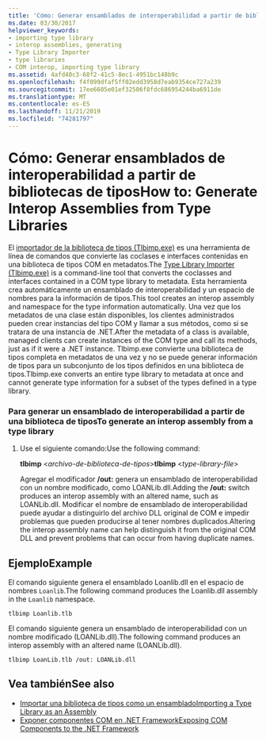 ```yaml
---
title: 'Cómo: Generar ensamblados de interoperabilidad a partir de bibliotecas de tipos'
ms.date: 03/30/2017
helpviewer_keywords:
- importing type library
- interop assemblies, generating
- Type Library Importer
- type libraries
- COM interop, importing type library
ms.assetid: 4afd40c3-68f2-41c5-8ec1-4951bc148b9c
ms.openlocfilehash: f4f099dfaf5ff02edd3958d7eab9354ce727a239
ms.sourcegitcommit: 17ee6605e01ef32506f8fdc686954244ba6911de
ms.translationtype: MT
ms.contentlocale: es-ES
ms.lasthandoff: 11/21/2019
ms.locfileid: "74281797"
---
```

# <a name="how-to-generate-interop-assemblies-from-type-libraries"></a><span data-ttu-id="8ffab-102">Cómo: Generar ensamblados de interoperabilidad a partir de bibliotecas de tipos</span><span class="sxs-lookup"><span data-stu-id="8ffab-102">How to: Generate Interop Assemblies from Type Libraries</span></span>
<span data-ttu-id="8ffab-103">El [importador de la biblioteca de tipos (Tlbimp.exe)](../tools/tlbimp-exe-type-library-importer.md) es una herramienta de línea de comandos que convierte las coclases e interfaces contenidas en una biblioteca de tipos COM en metadatos.</span><span class="sxs-lookup"><span data-stu-id="8ffab-103">The [Type Library Importer (Tlbimp.exe)](../tools/tlbimp-exe-type-library-importer.md) is a command-line tool that converts the coclasses and interfaces contained in a COM type library to metadata.</span></span> <span data-ttu-id="8ffab-104">Esta herramienta crea automáticamente un ensamblado de interoperabilidad y un espacio de nombres para la información de tipos.</span><span class="sxs-lookup"><span data-stu-id="8ffab-104">This tool creates an interop assembly and namespace for the type information automatically.</span></span> <span data-ttu-id="8ffab-105">Una vez que los metadatos de una clase están disponibles, los clientes administrados pueden crear instancias del tipo COM y llamar a sus métodos, como si se tratara de una instancia de .NET.</span><span class="sxs-lookup"><span data-stu-id="8ffab-105">After the metadata of a class is available, managed clients can create instances of the COM type and call its methods, just as if it were a .NET instance.</span></span> <span data-ttu-id="8ffab-106">Tlbimp.exe convierte una biblioteca de tipos completa en metadatos de una vez y no se puede generar información de tipos para un subconjunto de los tipos definidos en una biblioteca de tipos.</span><span class="sxs-lookup"><span data-stu-id="8ffab-106">Tlbimp.exe converts an entire type library to metadata at once and cannot generate type information for a subset of the types defined in a type library.</span></span>  
  
### <a name="to-generate-an-interop-assembly-from-a-type-library"></a><span data-ttu-id="8ffab-107">Para generar un ensamblado de interoperabilidad a partir de una biblioteca de tipos</span><span class="sxs-lookup"><span data-stu-id="8ffab-107">To generate an interop assembly from a type library</span></span>  
  
1. <span data-ttu-id="8ffab-108">Use el siguiente comando:</span><span class="sxs-lookup"><span data-stu-id="8ffab-108">Use the following command:</span></span>  
  
     <span data-ttu-id="8ffab-109">**tlbimp** \<*archivo-de-biblioteca-de-tipos*></span><span class="sxs-lookup"><span data-stu-id="8ffab-109">**tlbimp** \<*type-library-file*></span></span>  
  
     <span data-ttu-id="8ffab-110">Agregar el modificador **/out:** genera un ensamblado de interoperabilidad con un nombre modificado, como LOANLib.dll.</span><span class="sxs-lookup"><span data-stu-id="8ffab-110">Adding the **/out:** switch produces an interop assembly with an altered name, such as LOANLib.dll.</span></span> <span data-ttu-id="8ffab-111">Modificar el nombre de ensamblado de interoperabilidad puede ayudar a distinguirlo del archivo DLL original de COM e impedir problemas que pueden producirse al tener nombres duplicados.</span><span class="sxs-lookup"><span data-stu-id="8ffab-111">Altering the interop assembly name can help distinguish it from the original COM DLL and prevent problems that can occur from having duplicate names.</span></span>  
  
## <a name="example"></a><span data-ttu-id="8ffab-112">Ejemplo</span><span class="sxs-lookup"><span data-stu-id="8ffab-112">Example</span></span>  
 <span data-ttu-id="8ffab-113">El comando siguiente genera el ensamblado Loanlib.dll en el espacio de nombres `Loanlib`.</span><span class="sxs-lookup"><span data-stu-id="8ffab-113">The following command produces the Loanlib.dll assembly in the `Loanlib` namespace.</span></span>  
  
```console  
tlbimp Loanlib.tlb  
```  
  
 <span data-ttu-id="8ffab-114">El comando siguiente genera un ensamblado de interoperabilidad con un nombre modificado (LOANLib.dll).</span><span class="sxs-lookup"><span data-stu-id="8ffab-114">The following command produces an interop assembly with an altered name (LOANLib.dll).</span></span>  
  
```console  
tlbimp LoanLib.tlb /out: LOANLib.dll  
```  
  
## <a name="see-also"></a><span data-ttu-id="8ffab-115">Vea también</span><span class="sxs-lookup"><span data-stu-id="8ffab-115">See also</span></span>

- [<span data-ttu-id="8ffab-116">Importar una biblioteca de tipos como un ensamblado</span><span class="sxs-lookup"><span data-stu-id="8ffab-116">Importing a Type Library as an Assembly</span></span>](importing-a-type-library-as-an-assembly.md)
- [<span data-ttu-id="8ffab-117">Exponer componentes COM en .NET Framework</span><span class="sxs-lookup"><span data-stu-id="8ffab-117">Exposing COM Components to the .NET Framework</span></span>](exposing-com-components.md)
